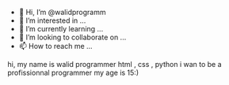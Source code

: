 - 👋 Hi, I’m @walidprogramm
- 👀 I’m interested in ...
- 🌱 I’m currently learning ...
- 💞️ I’m looking to collaborate on ...
- 📫 How to reach me ...

<!---
walidprogramm/walidprogramm is a ✨ special ✨ repository because its `README.md` (this file) appears on your GitHub profile.
You can click the Preview link to take a look at your changes.
--->
hi, my name is walid 
programmer 
html , css , python
i wan to be a profissionnal programmer 
my age is 15:)
